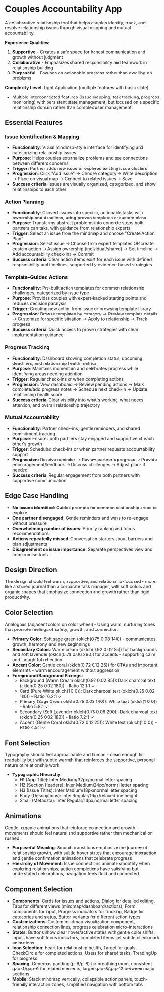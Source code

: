 # Couples Accountability App

A collaborative relationship tool that helps couples identify, track, and resolve relationship issues through visual mapping and mutual accountability.

**Experience Qualities**:
1. **Supportive** - Creates a safe space for honest communication and growth without judgment
2. **Collaborative** - Emphasizes shared responsibility and teamwork in relationship building
3. **Purposeful** - Focuses on actionable progress rather than dwelling on problems

**Complexity Level**: Light Application (multiple features with basic state)
- Multiple interconnected features (issue mapping, task tracking, progress monitoring) with persistent state management, but focused on a specific relationship domain rather than complex user management.

## Essential Features

### Issue Identification & Mapping
- **Functionality**: Visual mindmap-style interface for identifying and categorizing relationship issues
- **Purpose**: Helps couples externalize problems and see connections between different concerns
- **Trigger**: Partner adds new issue or explores existing issue clusters
- **Progression**: Click "Add Issue" → Choose category → Write description → Place on visual map → Connect to related issues → Save
- **Success criteria**: Issues are visually organized, categorized, and show relationships to each other

### Action Planning
- **Functionality**: Convert issues into specific, actionable tasks with ownership and deadlines, using proven templates or custom plans
- **Purpose**: Transforms abstract problems into concrete steps both partners can take, with guidance from relationship experts
- **Trigger**: Select an issue from the mindmap and choose "Create Action Plan"
- **Progression**: Select issue → Choose from expert templates OR create custom action → Assign ownership (individual/shared) → Set timeline → Add accountability check-ins → Commit
- **Success criteria**: Clear action items exist for each issue with defined responsibility and timelines, supported by evidence-based strategies

### Template-Guided Actions
- **Functionality**: Pre-built action templates for common relationship challenges, categorized by issue type
- **Purpose**: Provides couples with expert-backed starting points and reduces decision paralysis
- **Trigger**: Creating new action from issue or browsing template library
- **Progression**: Browse templates by category → Preview template details → Customize for specific situation → Apply to relationship → Track progress
- **Success criteria**: Quick access to proven strategies with clear implementation guidance

### Progress Tracking
- **Functionality**: Dashboard showing completion status, upcoming deadlines, and relationship health metrics
- **Purpose**: Maintains momentum and celebrates progress while identifying areas needing attention
- **Trigger**: Regular check-ins or when completing actions
- **Progression**: View dashboard → Review pending actions → Mark complete/add progress notes → Schedule next check-in → Update relationship health score
- **Success criteria**: Clear visibility into what's working, what needs attention, and overall relationship trajectory

### Mutual Accountability
- **Functionality**: Partner check-ins, gentle reminders, and shared commitment tracking
- **Purpose**: Ensures both partners stay engaged and supportive of each other's growth
- **Trigger**: Scheduled check-ins or when partner requests accountability support
- **Progression**: Receive reminder → Review partner's progress → Provide encouragement/feedback → Discuss challenges → Adjust plans if needed
- **Success criteria**: Regular engagement from both partners with supportive communication

## Edge Case Handling
- **No issues identified**: Guided prompts for common relationship areas to explore
- **One partner disengaged**: Gentle reminders and ways to re-engage without pressure
- **Overwhelming number of issues**: Priority ranking and focus recommendations
- **Actions repeatedly missed**: Conversation starters about barriers and plan adjustments
- **Disagreement on issue importance**: Separate perspectives view and compromise tools

## Design Direction
The design should feel warm, supportive, and relationship-focused - more like a shared journal than a corporate task manager, with soft colors and organic shapes that emphasize connection and growth rather than rigid productivity.

## Color Selection
Analogous (adjacent colors on color wheel) - Using warm, nurturing tones that promote feelings of safety, growth, and connection.

- **Primary Color**: Soft sage green (oklch(0.75 0.08 140)) - communicates growth, harmony, and new beginnings
- **Secondary Colors**: Warm cream (oklch(0.92 0.02 85)) for backgrounds and soft lavender (oklch(0.78 0.06 290)) for accents - supporting calm and thoughtful reflection
- **Accent Color**: Gentle coral (oklch(0.72 0.12 25)) for CTAs and important elements - warm encouragement without aggression
- **Foreground/Background Pairings**: 
  - Background (Warm Cream oklch(0.92 0.02 85)): Dark charcoal text (oklch(0.25 0.02 180)) - Ratio 12.1:1 ✓
  - Card (Pure White oklch(1 0 0)): Dark charcoal text (oklch(0.25 0.02 180)) - Ratio 16.2:1 ✓
  - Primary (Sage Green oklch(0.75 0.08 140)): White text (oklch(1 0 0)) - Ratio 5.8:1 ✓
  - Secondary (Soft Lavender oklch(0.78 0.06 290)): Dark charcoal text (oklch(0.25 0.02 180)) - Ratio 7.2:1 ✓
  - Accent (Gentle Coral oklch(0.72 0.12 25)): White text (oklch(1 0 0)) - Ratio 4.9:1 ✓

## Font Selection
Typography should feel approachable and human - clean enough for readability but with subtle warmth that reinforces the supportive, personal nature of relationship work.

- **Typographic Hierarchy**:
  - H1 (App Title): Inter Medium/32px/normal letter spacing
  - H2 (Section Headers): Inter Medium/24px/normal letter spacing  
  - H3 (Issue Titles): Inter Medium/18px/normal letter spacing
  - Body (Descriptions): Inter Regular/16px/relaxed line height
  - Small (Metadata): Inter Regular/14px/normal letter spacing

## Animations
Gentle, organic animations that reinforce connection and growth - movements should feel natural and supportive rather than mechanical or rushed.

- **Purposeful Meaning**: Smooth transitions emphasize the journey of relationship growth, with subtle hover states that encourage interaction and gentle confirmation animations that celebrate progress
- **Hierarchy of Movement**: Issue connections animate smoothly when exploring relationships, action completions have satisfying but understated celebrations, navigation feels fluid and connected

## Component Selection
- **Components**: Cards for issues and actions, Dialog for detailed editing, Tabs for different views (mindmap/dashboard/actions), Form components for input, Progress indicators for tracking, Badge for categories and status, Button variants for different action types
- **Customizations**: Custom mindmap visualization component, relationship connection lines, progress celebration micro-interactions
- **States**: Buttons show clear hover/active states with gentle color shifts, inputs have soft focus indicators, completed items get subtle checkmark animations
- **Icon Selection**: Heart for relationship health, Target for goals, CheckCircle for completed actions, Users for shared tasks, TrendingUp for progress
- **Spacing**: Generous padding (p-6/p-8) for breathing room, consistent gap-4/gap-6 for related elements, larger gap-8/gap-12 between major sections
- **Mobile**: Stack mindmap vertically, collapsible action panels, touch-friendly interaction zones, simplified navigation with bottom tabs